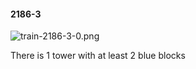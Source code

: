 #### 2186-3
![train-2186-3-0.png](https://github.com/lil-lab/nlvr/raw/master/nlvr/train/images/75/train-2186-3-0.png "train-2186-3-0.png")

There is 1 tower with at least 2 blue blocks